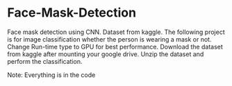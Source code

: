 # Face-Mask-Detection
Face mask detection using CNN. Dataset from kaggle. The following project is for image classification whether the person is wearing a mask or not.
Change Run-time type to GPU for best performance.
Download the dataset from kaggle after mounting your google drive. Unzip the dataset and perform the classification.

Note: Everything is in the code
